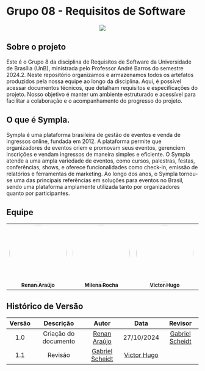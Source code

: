 # Grupo 08 - Requisitos de Software

 <center>
  <img src="https://images.sympla.com.br/5e824fb955749.png" align-self="center">
  </center>

## Sobre o projeto

Este é o Grupo 8 da disciplina de Requisitos de Software da Universidade de Brasília (UnB), ministrada pelo Professor André Barros do semestre 2024.2. Neste repositório organizamos e armazenamos todos os artefatos produzidos pela nossa equipe ao longo da disciplina. Aqui, é possível acessar documentos técnicos, que detalham requisitos e especificações do projeto. Nosso objetivo é manter um ambiente estruturado e acessível para facilitar a colaboração e o acompanhamento do progresso do projeto.

## O que é Sympla.

Sympla é uma plataforma brasileira de gestão de eventos e venda de ingressos online, fundada em 2012. A plataforma permite que organizadores de eventos criem e promovam seus eventos, gerenciem inscrições e vendam ingressos de maneira simples e eficiente. O Sympla atende a uma ampla variedade de eventos, como cursos, palestras, festas, conferências, shows, e oferece funcionalidades como check-in, emissão de relatórios e ferramentas de marketing. Ao longo dos anos, o Sympla tornou-se uma das principais referências em soluções para eventos no Brasil, sendo uma plataforma amplamente utilizada tanto por organizadores quanto por participantes.

## Equipe

<table>
  <tr>
     <td align="center"><a href="https://github.com/renantfm4"><img style="border-radius: 50%;" src="https://avatars.githubusercontent.com/u/111506459?v=4" width="150px;" alt=""/><br /><sub><b>Renan Araújo</b></sub></a><br />
    <td align="center"><a href="https://github.com/MilenaFRocha"><img style="border-radius: 50%;" src="https://avatars.githubusercontent.com/u/104432227?v=4" width="150px;" alt=""/><br /><sub><b>Milena Rocha</b></sub></a><br />
    <td align="center"><a href="https://github.com/VHbernardes"><img style="border-radius: 50%;" src="https://avatars.githubusercontent.com/u/151786821?v=4" width="150px;" alt=""/><br /><sub><b>Victor Hugo</b></sub></a><br />
    <td align="center"><a href="https://github.com/rafgpereira"><img style="border-radius: 50%;" src="https://avatars.githubusercontent.com/u/81361524?v=4" width="150px;" alt=""/><br /><sub><b>Rafael Pereira</b></sub></a><br />
    <td align="center"><a href="https://github.com/Gxaite"><img style="border-radius: 50%;" src="https://avatars.githubusercontent.com/u/111130521?v=4" width="150px;" alt=""/><br /><sub><b>Gabriel Scheidt</b></sub></a><br />

</tr>
</table>


## Histórico de Versão

| Versão |          Descrição              |     Autor      |      Data      |   Revisor     | 
|:------:|:-------------------------------:|:--------------:|:--------------:|:-------------:|
|  1.0   | Criação do documento | [Renan Araújo](https://github.com/renantfm4) | 27/10/2024   | [Gabriel Scheidt](https://github.com/Gxaite) |
|  1.1   | Revisão | [Gabriel Scheidt](https://github.com/Gxaite) |[Victor Hugo](https://github.com/VHbernardes)|

